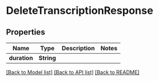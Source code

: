 # DeleteTranscriptionResponse

## Properties
Name | Type | Description | Notes
------------ | ------------- | ------------- | -------------
**duration** | **String** |  | 

[[Back to Model list]](../README.md#documentation-for-models) [[Back to API list]](../README.md#documentation-for-api-endpoints) [[Back to README]](../README.md)



